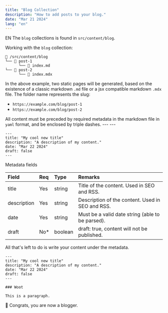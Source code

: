 ```yaml
---
title: "Blog Collection"
description: "How to add posts to your blog."
date: "Mar 21 2024"
lang: "en"
---
```


EN The `blog` collections is found in `src/content/blog`.

Working with the `blog` collection:

```
📁 /src/content/blog
└── 📁 post-1
      └── 📄 index.md
└── 📁 post-2
      └── 📄 index.mdx
```

In the above example, two static pages will be generated, based on the existence of a classic markdown `.md` file or a jsx compatible markdown `.mdx` file. The folder name represents the slug:

- `https://example.com/blog/post-1`
- `https://example.com/blog/post-2`

All content must be preceded by required metadata in the markdown file in `yaml` format, and be enclosed by triple dashes. --- ---

```mdx
---
title: "My cool new title"
description: "A description of my content."
date: "Mar 22 2024"
draft: false
---
```

Metadata fields

| Field       | Req  | Type    | Remarks                                          |
| :---------- | :--- | :------ | :----------------------------------------------- |
| title       | Yes  | string  | Title of the content. Used in SEO and RSS.       |
| description | Yes  | string  | Description of the content. Used in SEO and RSS. |
| date        | Yes  | string  | Must be a valid date string (able to be parsed). |
| draft       | No\* | boolean | draft: true, content will not be published.      |

All that's left to do is write your content under the metadata.

```mdx
---
title: "My cool new title"
description: "A description of my content."
date: "Mar 22 2024"
draft: false
---

### Woot

This is a paragraph.
```

🎉 Congrats, you are now a blogger.

